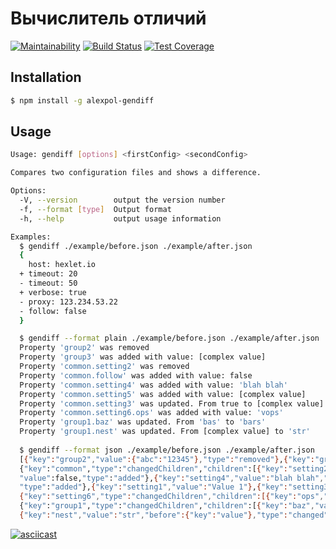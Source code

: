 # Вычислитель отличий
[![Maintainability](https://api.codeclimate.com/v1/badges/705a043a1ba1ca0ad4a8/maintainability)](https://codeclimate.com/github/aleks-pol/project-lvl2-s463/maintainability)
[![Build Status](https://travis-ci.org/aleks-pol/project-lvl2-s463.svg?branch=master)](https://travis-ci.org/aleks-pol/project-lvl2-s463)
[![Test Coverage](https://api.codeclimate.com/v1/badges/705a043a1ba1ca0ad4a8/test_coverage)](https://codeclimate.com/github/aleks-pol/project-lvl2-s463/test_coverage)
## Installation

```bash
$ npm install -g alexpol-gendiff
```

## Usage
```bash
Usage: gendiff [options] <firstConfig> <secondConfig>

Compares two configuration files and shows a difference.

Options:
  -V, --version        output the version number
  -f, --format [type]  Output format
  -h, --help           output usage information

Examples:
  $ gendiff ./example/before.json ./example/after.json
  {
    host: hexlet.io
  + timeout: 20
  - timeout: 50
  + verbose: true
  - proxy: 123.234.53.22
  - follow: false
  }

  $ gendiff --format plain ./example/before.json ./example/after.json
  Property 'group2' was removed
  Property 'group3' was added with value: [complex value]
  Property 'common.setting2' was removed
  Property 'common.follow' was added with value: false
  Property 'common.setting4' was added with value: 'blah blah'
  Property 'common.setting5' was added with value: [complex value]
  Property 'common.setting3' was updated. From true to [complex value]
  Property 'common.setting6.ops' was added with value: 'vops'
  Property 'group1.baz' was updated. From 'bas' to 'bars'
  Property 'group1.nest' was updated. From [complex value] to 'str'
  
  $ gendiff --format json ./example/before.json ./example/after.json
  [{"key":"group2","value":{"abc":"12345"},"type":"removed"},{"key":"group3","value":{"fee":"100500"},"type":"added"},
  {"key":"common","type":"changedChildren","children":[{"key":"setting2","value":"200","type":"removed"},{"key":"follow",
  "value":false,"type":"added"},{"key":"setting4","value":"blah blah","type":"added"},{"key":"setting5","value":{"key5":"value5"},
  "type":"added"},{"key":"setting1","value":"Value 1"},{"key":"setting3","value":{"key":"value"},"before":true,"type":"changed"},
  {"key":"setting6","type":"changedChildren","children":[{"key":"ops","value":"vops","type":"added"},{"key":"key","value":"value"}]}]},
  {"key":"group1","type":"changedChildren","children":[{"key":"baz","value":"bars","before":"bas","type":"changed"},{"key":"foo","value":"bar"},
  {"key":"nest","value":"str","before":{"key":"value"},"type":"changed"}]}]
```
[![asciicast](https://asciinema.org/a/aAV9vxt1kVRXJ8d8pUQkZIAc5.svg)](https://asciinema.org/a/aAV9vxt1kVRXJ8d8pUQkZIAc5)
